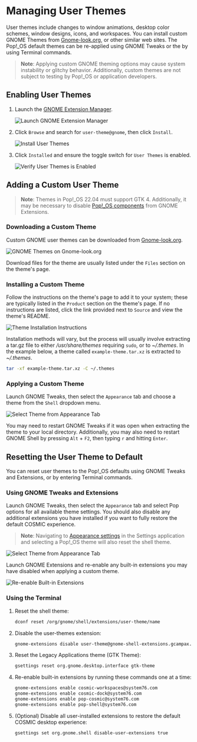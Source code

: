 # Managing User Themes

User themes include changes to window animations, desktop color schemes, window designs, icons, and workspaces. You can install custom GNOME Themes from [Gnome-look.org](https://www.gnome-look.org/browse/), or other similar web sites. The Pop!\_OS default themes can be re-applied using GNOME Tweaks or the by using Terminal commands.

>**Note**: Applying custom GNOME theming options may cause system instability or glitchy behavior. Additionally, custom themes are not subject to testing by Pop!\_OS or application developers.

## Enabling User Themes

1. Launch the [GNOME Extension Manager](gnome-extensions.md#installing-the-gnome-extensions--extension-manager-apps).

    ![Launch GNOME Extension Manager](/images/user-themes/launch-ext-manager.png)

2. Click `Browse` and search for `user-theme@gnome`, then click `Install`.

    ![Install User Themes](/images/user-themes/install-user-themes.png)

3. Click `Installed` and ensure the toggle switch for `User Themes` is enabled.

    ![Verify User Themes is Enabled](/images/user-themes/verify-enabled.png)

## Adding a Custom User Theme

> **Note**: Themes in Pop!\_OS 22.04 must support GTK 4. Additionally, it may be necessary to disable [Pop!\_OS components](gnome-extensions.md#built-in-extensions) from GNOME Extensions.

### Downloading a Custom Theme

Custom GNOME user themes can be downloaded from [Gnome-look.org](https://www.gnome-look.org/browse/).

![GNOME Themes on Gnome-look.org](/images/user-themes/open-desktop-themes.png)

Download files for the theme are usually listed under the `Files` section on the theme's page.

### Installing a Custom Theme

Follow the instructions on the theme's page to add it to your system; these are typically listed in the `Product` section on the theme's page. If no instructions are listed, click the link provided next to `Source` and view the theme's README.

![Theme Installation Instructions](/images/user-themes/installation-instructions.png)

Installation methods will vary, but the process will usually involve extracting a tar.gz file to either */usr/share/themes* requiring `sudo`, or to *~/.themes*. In the example below, a theme called `example-theme.tar.xz` is extracted to *~/.themes*.

```bash
tar -xf example-theme.tar.xz -C ~/.themes
```

### Applying a Custom Theme

Launch GNOME Tweaks, then select the `Appearance` tab and choose a theme from the `Shell` dropdown menu.

![Select Theme from Appearance Tab](/images/user-themes/select-theme.png)

You may need to restart GNOME Tweaks if it was open when extracting the theme to your local directory. Additionally, you may also need to restart GNOME Shell by pressing `Alt` + `F2`, then typing `r` and hitting `Enter`.

## Resetting the User Theme to Default

You can reset user themes to the Pop!\_OS defaults using GNOME Tweaks and Extensions, or by entering Terminal commands.

### Using GNOME Tweaks and Extensions

Launch GNOME Tweaks, then select the `Appearance` tab and select Pop options for all available theme settings. You should also disable any additional extensions you have installed if you want to fully restore the default COSMIC experience.

>**Note**: Navigating to [Appearance settings](/customize-pop/appearance-settings.md) in the Settings application and selecting a Pop!\_OS theme will also reset the shell theme.

![Select Theme from Appearance Tab](/images/user-themes/reset-theme.png)

Launch GNOME Extensions and re-enable any built-in extensions you may have disabled when applying a custom theme.

![Re-enable Built-in Extensions](/images/user-themes/enable-built-in-ext.png)

### Using the Terminal

1. Reset the shell theme:

    ```bash
    dconf reset /org/gnome/shell/extensions/user-theme/name
    ```

2. Disable the user-themes extension:

    ```bash
    gnome-extensions disable user-theme@gnome-shell-extensions.gcampax.github.com
    ```

3. Reset the Legacy Applications theme (GTK Theme):

    ```bash
    gsettings reset org.gnome.desktop.interface gtk-theme
    ```

4. Re-enable built-in extensions by running these commands one at a time:

    ```bash
    gnome-extensions enable cosmic-workspaces@system76.com
    gnome-extensions enable cosmic-dock@system76.com
    gnome-extensions enable pop-cosmic@system76.com
    gnome-extensions enable pop-shell@system76.com
    ```

5. (Optional) Disable all user-installed extensions to restore the default COSMIC desktop experience: 

    ```bash
    gsettings set org.gnome.shell disable-user-extensions true
    ```
